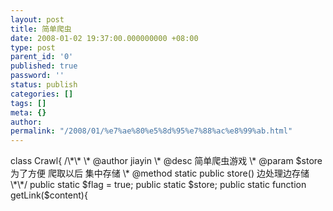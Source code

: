 ```yaml
---
layout: post
title: 简单爬虫
date: 2008-01-02 19:37:00.000000000 +08:00
type: post
parent_id: '0'
published: true
password: ''
status: publish
categories: []
tags: []
meta: {}
author: 
permalink: "/2008/01/%e7%ae%80%e5%8d%95%e7%88%ac%e8%99%ab.html"
---
```

<?php <br />class Crawl{  
/\*\*  
\* @author jiayin   
\* @desc 简单爬虫游戏  
\* @param $store 为了方便 爬取以后 集中存储  
\* @method static public store() 边处理边存储  
\*\*/  
public static $flag = true;  
public static $store;  
public static function getLink($content){
